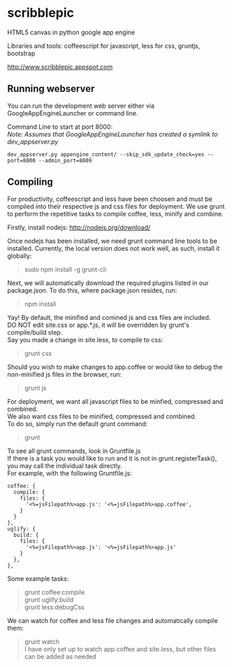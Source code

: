 scribblepic
===========

HTML5 canvas in python google app engine

Libraries and tools: coffeescript for javascript, less for css, gruntjs, bootstrap

http://www.scribblepic.appspot.com

## Running webserver ##
You can run the development web server either via GoogleAppEngineLauncher or command line.

Command Line to start at port 8000:    
*Note: Assumes that GoogleAppEngineLauncher has created a symlink to dev_appserver.py* 

	dev_appserver.py appengine_content/ --skip_sdk_update_check=yes --port=8000 --admin_port=8009

    
## Compiling ##
For productivity, coffeescript and less have been choosen and 
must be compiled into their respective js and css files for deployment.
We use grunt to perform the repetitive tasks to compile coffee, less, minify and combine.

Firstly, install nodejs: http://nodejs.org/download/

Once nodejs has been installed, we need grunt command line tools to be installed.
Currently, the local version does not work well, as such, install it globally:
> sudo npm install -g grunt-cli

Next, we will automatically download the required plugins
listed in our package.json. To do this, where package.json resides, run:
> npm install

  
Yay! By default, the minified and comined js and css files are included.   
DO NOT edit site.css or app.*.js, it will be overridden by grunt's compile/build step.   
Say you made a change in site.less, to compile to css:
> grunt css

Should you wish to make changes to app.coffee or would like to 
debug the non-minified js files in the browser, run:  
> grunt js

For deployment, we want all javascript files to be minfied, compressed and combined.     
We also want css files to be minified, compressed and combined.   
To do so, simply run the default grunt command:
> grunt

To see all grunt commands, look in Gruntfile.js   
If there is a task you would like to run and it is not in grunt.registerTask(), 
you may call the individual task directly.     
For example, with the following Gruntfile.js:

    coffee: {
      compile: {
        files: {
          '<%=jsFilepath%>app.js': '<%=jsFilepath%>app.coffee', 
        }
      }
    },
    uglify: {
      build: {
        files: {
          '<%=jsFilepath%>app.js': '<%=jsFilepath%>app.js'
        }
      },
    },

Some example tasks: 
> grunt coffee:compile    
> grunt uglify:build    
> grunt less:debugCss    

We can watch for coffee and less file changes and automatically compile them:
> grunt watch   
I have only set up to watch app.coffee and site.less, but other files can be added as needed